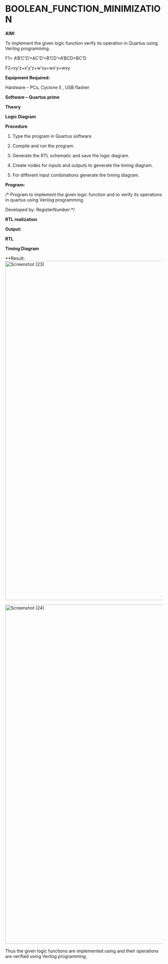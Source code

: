 # BOOLEAN_FUNCTION_MINIMIZATION

**AIM:**

To implement the given logic function verify its operation in Quartus using Verilog programming.

F1= A’B’C’D’+AC’D’+B’CD’+A’BCD+BC’D 

F2=xy’z+x’y’z+w’xy+wx’y+wxy

**Equipment Required:**

Hardware – PCs, Cyclone II , USB flasher

**Software – Quartus prime**

**Theory**

**Logic Diagram**

**Procedure**

1.	Type the program in Quartus software.

2.	Compile and run the program.

3.	Generate the RTL schematic and save the logic diagram.

4.	Create nodes for inputs and outputs to generate the timing diagram.

5.	For different input combinations generate the timing diagram.


**Program:**

/* Program to implement the given logic function and to verify its operations in quartus using Verilog programming. 

Developed by: RegisterNumber:*/


**RTL realization**

**Output:**

**RTL**

**Timing Diagram**

**Result:<img width="1920" height="1080" alt="Screenshot (23)" src="https://github.com/user-attachments/assets/927ef74b-a2b6-4182-bb98-74b0be8490bf" />

<img width="1920" height="1080" alt="Screenshot (24)" src="https://github.com/user-attachments/assets/07386118-fd24-4a6c-8810-3e6f2616bf84" />


Thus the given logic functions are implemented using and their operations are verified using Verilog programming.

